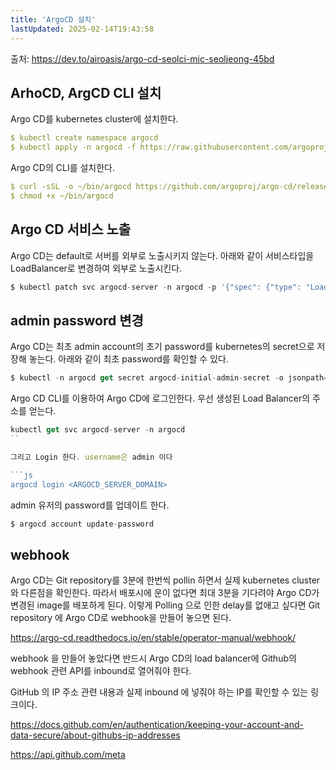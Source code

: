 ```yaml
---
title: 'ArgoCD 설치'
lastUpdated: 2025-02-14T19:43:58
---
```


출처: https://dev.to/airoasis/argo-cd-seolci-mic-seoljeong-45bd

## ArhoCD, ArgCD CLI 설치

Argo CD를 kubernetes cluster에 설치한다.

```yml
$ kubectl create namespace argocd
$ kubectl apply -n argocd -f https://raw.githubusercontent.com/argoproj/argo-cd/stable/manifests/ha/install.yaml
```

Argo CD의 CLI를 설치한다.

```yml
$ curl -sSL -o ~/bin/argocd https://github.com/argoproj/argo-cd/releases/latest/download/argocd-linux-amd64
$ chmod +x ~/bin/argocd
```

## Argo CD 서비스 노출

Argo CD는 default로 서버를 외부로 노출시키지 않는다. 아래와 같이 서비스타입을 LoadBalancer로 변경하여 외부로 노출시킨다.

```js
$ kubectl patch svc argocd-server -n argocd -p '{"spec": {"type": "LoadBalancer"}}'
```

## admin password 변경

Argo CD는 최초 admin account의 초기 password를 kubernetes의 secret으로 저장해 놓는다. 아래와 같이 최초 password를 확인할 수 있다.

```js
$ kubectl -n argocd get secret argocd-initial-admin-secret -o jsonpath="{.data.password}" | base64 -d; echo
```

Argo CD CLI를 이용하여 Argo CD에 로그인한다. 우선 생성된 Load Balancer의 주소를 얻는다.

```js
kubectl get svc argocd-server -n argocd
``

그리고 Login 한다. username은 admin 이다

```js
argocd login <ARGOCD_SERVER_DOMAIN>
```

admin 유저의 password를 업데이트 한다.

```js
$ argocd account update-password
```

## webhook

Argo CD는 Git repository를 3분에 한번씩 pollin 하면서 실제 kubernetes cluster 와 다른점을 확인한다. 따라서 배포시에 운이 없다면 최대 3분을 기다려야 Argo CD가 변경된 image를 배포하게 된다. 이렇게 Polling 으로 인한 delay를 없애고 싶다면 Git repository 에 Argo CD로 webhook을 만들어 놓으면 된다.

https://argo-cd.readthedocs.io/en/stable/operator-manual/webhook/

webhook 을 만들어 놓았다면 반드시 Argo CD의 load balancer에 Github의 webhook 관련 API를 inbound로 열어줘야 한다.

GitHub 의 IP 주소 관련 내용과 실제 inbound 에 넣줘야 하는 IP를 확인할 수 있는 링크이다.

https://docs.github.com/en/authentication/keeping-your-account-and-data-secure/about-githubs-ip-addresses

https://api.github.com/meta
